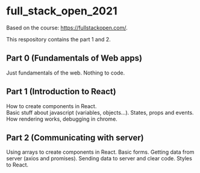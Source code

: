 # full_stack_open_2021

Based on the course: https://fullstackopen.com/.

This respository contains the part 1 and 2.

## Part 0 (Fundamentals of Web apps)
Just fundamentals of the web. Nothing to code.

## Part 1 (Introduction to React)
How to create components in React.<br>
Basic stuff about javascript (variables, objects...).
States, props and events.
How rendering works, debugging in chrome.

## Part 2 (Communicating with server)
Using arrays to create components in React.
Basic forms.
Getting data from server (axios and promises).
Sending data to server and clear code.
Styles to React.
